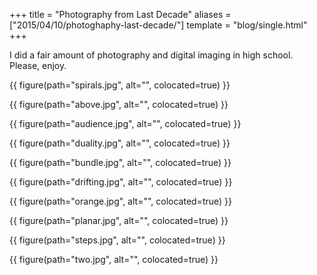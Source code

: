 +++
title = "Photography from Last Decade"
aliases = ["2015/04/10/photoghaphy-last-decade/"]
template = "blog/single.html"
+++

I did a fair amount of photography and digital imaging in high school. Please, enjoy.

<!-- more -->

{{ figure(path="spirals.jpg", alt="", colocated=true) }}

{{ figure(path="above.jpg", alt="", colocated=true) }}

{{ figure(path="audience.jpg", alt="", colocated=true) }}

{{ figure(path="duality.jpg", alt="", colocated=true) }}

{{ figure(path="bundle.jpg", alt="", colocated=true) }}

{{ figure(path="drifting.jpg", alt="", colocated=true) }}

{{ figure(path="orange.jpg", alt="", colocated=true) }}

{{ figure(path="planar.jpg", alt="", colocated=true) }}

{{ figure(path="steps.jpg", alt="", colocated=true) }}

{{ figure(path="two.jpg", alt="", colocated=true) }}
